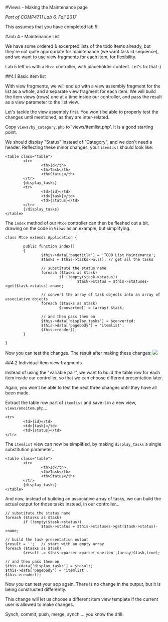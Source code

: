 #Views - Making the Maintenance page

_Part of COMP4711 Lab 6, Fall 2017_

<div class="alert alert-info">
This assumes that you have completed lab 5!
</div>


#Job 4 - Maintenance List

We have some ordered & excerpted lists of the todo items already, but they're not quite
appropriate for maintenance (we want task id sequence), and we want to use
view fragments for each item, for flexibility.

Lab 5 left us with a `Mtce` controller, with placeholder content.
Let's fix that :)

##4.1 Basic item list

With view fragments, we will end up with a view assembly fragment for the list as a whole,
and a separate view fragment for each item. We will build the item views (rows)
one at a time inside our controller, and pass the result as a view parameter
to the list view.

Let's tackle the view assembly first. You won't be able to properly test the changes 
until mentioned, as they are inter-related.

Copy `views/by_category.php` to `views/itemlist.php'. It is a good starting point.

We should display "Status" instead of "Category", and we don't need a header.
Reflecting these minor changes, your `itemlist` should look like:

    <table class="table">
            <tr>
                    <th>Id</th>
                    <th>Task</th>
                    <th>Status</th>
            </tr>
            {display_tasks}
            <tr>
                    <td>{id}</td>
                    <td>{task}</td>
                    <td>{status}</td>
            </tr>
            {/display_tasks}	
    </table>

The `index` method of our `Mtce` controller can then be fleshed out a bit,
drawing on the code in `Views` as an example, but simplifying.

    class Mtce extends Application {

            public function index()
            {
                    $this->data['pagetitle'] = 'TODO List Maintenance';
                    $tasks = $this->tasks->all(); // get all the tasks

                    // substitute the status name
                    foreach ($tasks as $task)
                            if (!empty($task->status))
                                    $task->status = $this->statuses->get($task->status)->name;

                    // convert the array of task objects into an array of associative objects		
                    foreach ($tasks as $task)
                            $converted[] = (array) $task;

                    // and then pass them on
                    $this->data['display_tasks'] = $converted;
                    $this->data['pagebody'] = 'itemlist';
                    $this->render();
            }

    }

Now you can test the changes. The result after making these changes:
<img class="scale" src="/pix/tutorials/todo/61.png"/>

##4.2 Individual item view fragments

Instead of using the "variable pair", we want to build the table
row for each item inside our controller, so that we can choose
different presentation later.

Again, you won't be able to test the next three changes until they have all been made.

Extract the table row part of `itemlist` and save it in a new view, `views/oneitem.php`...

    <tr>
            <td>{id}</td>
            <td>{task}</td>
            <td>{status}</td>
    </tr>

The `itemlist` view can now be simplified, by making `display_tasks` a single substitution
parameter...

    <table class="table">
            <tr>
                    <th>Id</th>
                    <th>Task</th>
                    <th>Status</th>
            </tr>
            {display_tasks}
    </table>

And now, instead of building an associative array of tasks, we can build
the actual output for those tasks instead, in our controller...

    // substitute the status name
    foreach ($tasks as $task)
            if (!empty($task->status))
                    $task->status = $this->statuses->get($task->status)->name;

    // build the task presentation output
    $result = '';	// start with an empty array		
    foreach ($tasks as $task)
            $result .= $this->parser->parse('oneitem',(array)$task,true);

    // and then pass them on
    $this->data['display_tasks'] = $result;
    $this->data['pagebody'] = 'itemlist';
    $this->render();

Now you can test your app again.
There is no change in the output, but it is being constructed differently.

This change will let us choose a different item view template if
the current user is allowed to make changes.

<div class="alert alert-info">
Synch, commit, push, merge, synch ... you know the drill.
</div>
